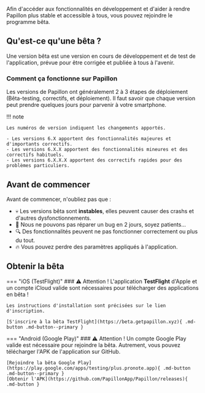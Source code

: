 Afin d'accéder aux fonctionnalités en développement et d'aider à rendre Papillon plus stable et accessible à tous, vous pouvez rejoindre le programme bêta.

## Qu'est-ce qu'une bêta ?
Une version bêta est une version en cours de développement et de test de l'application, prévue pour être corrigée et publiée à tous à l'avenir.

### Comment ça fonctionne sur Papillon
Les versions de Papillon ont généralement 2 à 3 étapes de déploiement (Bêta-testing, correctifs, et déploiement).
Il faut savoir que chaque version peut prendre quelques jours pour parvenir à votre smartphone.

!!! note

    Les numéros de version indiquent les changements apportés.

    - Les versions 6.X apportent des fonctionnalités majeures et d'importants correctifs.
    - Les versions 6.X.X apportent des fonctionnalités mineures et des correctifs habituels.
    - Les versions 6.X.X.X apportent des correctifs rapides pour des problèmes particuliers.

## Avant de commencer
Avant de commencer, n'oubliez pas que :

- 💀 Les versions bêta sont **instables**, elles peuvent causer des crashs et d'autres dysfonctionnements.
- 🤬 Nous ne pouvons pas réparer un bug en 2 jours, soyez patients...
- 🔍 Des fonctionnalités peuvent ne pas fonctionner correctement ou plus du tout.
- 🔥 Vous pouvez perdre des paramètres appliqués à l'application.

## Obtenir la bêta

=== "iOS (TestFlight)"
    ### ⚠ Attention !
    L'application **TestFlight** d'Apple et un compte iCloud valide sont nécessaires pour télécharger des applications en bêta !

    Les instructions d'installation sont précisées sur le lien d'inscription.

    [S'inscrire à la bêta TestFlight](https://beta.getpapillon.xyz){ .md-button .md-button--primary }

=== "Android (Google Play)"
    ### ⚠ Attention !
    Un compte Google Play valide est nécessaire pour rejoindre la bêta. Autrement, vous pouvez télécharger l'APK de l'application sur GitHub.

    [Rejoindre la bêta Google Play](https://play.google.com/apps/testing/plus.pronote.app){ .md-button .md-button--primary }
    [Obtenir l'APK](https://github.com/PapillonApp/Papillon/releases){ .md-button }
